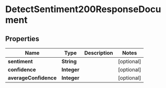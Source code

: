 

# DetectSentiment200ResponseDocument

## Properties

Name | Type | Description | Notes
------------ | ------------- | ------------- | -------------
**sentiment** | **String** |  |  [optional]
**confidence** | **Integer** |  |  [optional]
**averageConfidence** | **Integer** |  |  [optional]




